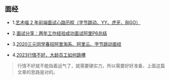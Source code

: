 ## 面经

- 1.[艺术喵 2 年前端面试心路历程（字节跳动、YY、虎牙、BIGO）](https://juejin.cn/post/6844904116339261447#heading-1)

- 2.[面试分享：两年工作经验成功面试阿里P6总结](https://juejin.cn/post/6844903928442667015)

- 3.[2020三元同学春招阿里淘系、阿里云、字节跳动面经](https://juejin.cn/post/6844904106537009159)

- 4.[2023行情不好，大龄员工如何跳槽](https://juejin.cn/post/7300118821533089807)

>行情不好就不能指着运气了，就需要硬实力，所以需要好好准备，上面这篇文章的思路是对的。